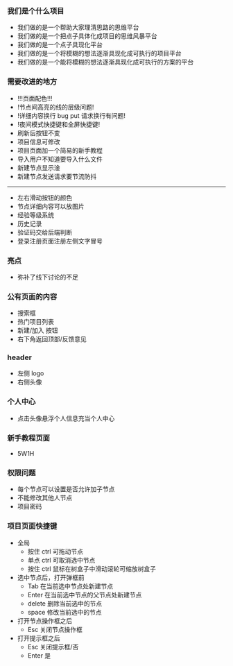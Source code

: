 ### 我们是个什么项目

- 我们做的是一个帮助大家理清思路的思维平台
- 我们做的是一个把点子具体化成项目的思维风暴平台
- 我们做的是一个点子具现化平台
- 我们做的是一个将模糊的想法逐渐具现化成可执行的项目平台
- 我们做的是一个能将模糊的想法逐渐具现化成可执行的方案的平台

### 需要改进的地方

- !!!页面配色!!!
- !节点间高亮的线的层级问题!
- !详细内容换行 bug put 请求换行有问题!
- !夜间模式快捷键和全屏快捷键!
- 刷新后按钮不变
- 项目信息可修改
- 项目页面加一个简易的新手教程
- 导入用户不知道要导入什么文件
- 新建节点显示淦
- 新建节点发送请求要节流防抖

---

- 左右滑动按钮的颜色
- 节点详细内容可以放图片
- 经验等级系统
- 历史记录
- 验证码交给后端判断
- 登录注册页面注册左侧文字冒号

### 亮点

- 弥补了线下讨论的不足

### 公有页面的内容

- 搜索框
- 热门项目列表
- 新建/加入 按钮
- 右下角返回顶部/反馈意见

### header

- 左侧 logo
- 右侧头像

### 个人中心

- 点击头像悬浮个人信息充当个人中心

### 新手教程页面

- 5W1H

### 权限问题

- 每个节点可以设置是否允许加子节点
- 不能修改其他人节点
- 项目密码

### 项目页面快捷键

- 全局
  - 按住 ctrl 可拖动节点
  - 单点 ctrl 可取消选中节点
  - 按住 ctrl 鼠标在树盒子中滑动滚轮可缩放树盒子
- 选中节点后，打开弹框前
  - Tab 在当前选中节点处新建节点
  - Enter 在当前选中节点的父节点处新建节点
  - delete 删除当前选中的节点
  - space 修改当前选中的节点
- 打开节点操作框之后
  - Esc 关闭节点操作框
- 打开提示框之后
  - Esc 关闭提示框/否
  - Enter 是
